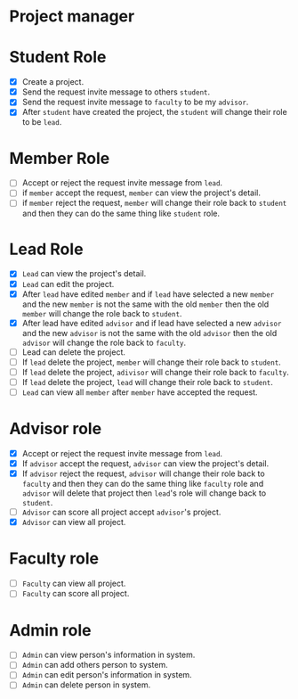 # Project manager

# Student Role
- [X]  Create a project.
- [X]  Send the request invite message to others `student`.
- [X]  Send the request invite message to `faculty` to be my `advisor`.
- [x]  After `student` have created the project, the `student` will change their role to be `lead`.

# Member Role
- [ ]  Accept or reject the request invite message from `lead`.
- [ ]  if `member` accept the request, `member` can view the project's detail.
- [ ]  if `member` reject the request, `member` will change their role back to `student` and then they can do the same thing like `student` role.

# Lead Role
- [X] `Lead` can view the project's detail.
- [X] `Lead` can edit the project.
- [X] After `lead` have edited `member` and if `lead` have selected a new `member` and the new `member` is not the same with the old `member` then the old `member` will change the role back to `student`.
- [X] After lead have edited `advisor` and if lead have selected a new `advisor` and the new `advisor` is not the same with the old `advisor` then the old `advisor` will change the role back to `faculty`.
- [ ] Lead can delete the project.
- [ ] If `lead` delete the project, `member` will change their role back to `student`.
- [ ] If `lead` delete the project, `adivisor` will change their role back to `faculty`.
- [ ] If `lead` delete the project, `lead` will change their role back to `student`.
- [ ] `Lead` can view all `member` after `member` have accepted the request.

# Advisor role
- [X]  Accept or reject the request invite message from `lead`.
- [X]  If `advisor` accept the request, `advisor` can view the project's detail.
- [X]  If `advisor` reject the request, `advisor` will change their role back to `faculty` and then they can do the same thing like `faculty` role and `advisor` will delete that project then `lead`'s role will change back to `student`. 
- [ ]  `Advisor` can score all project accept `advisor`'s project.
- [X]  `Advisor` can view all project.

# Faculty role
- [ ]  `Faculty` can view all project.
- [ ]  `Faculty` can score all project.

# Admin role
- [ ]  `Admin` can view person's information in system.
- [ ]  `Admin` can add others person to system.
- [ ]  `Admin` can edit person's information in system.
- [ ]  `Admin` can delete person in system.